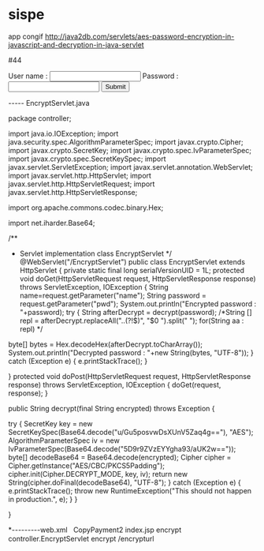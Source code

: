 # sispe
app congif
http://java2db.com/servlets/aes-password-encryption-in-javascript-and-decryption-in-java-servlet



#44
<html>
<head>
<meta http-equiv="Content-Type" content="text/html; charset=ISO-8859-1">
<title>Insert title here</title>
<script src="https://cdnjs.cloudflare.com/ajax/libs/crypto-js/3.1.2/rollups/aes.js"></script>
<script>
function doSubmit() 
 var val = document.getElementById('pwd').value; //assign password to a variable
 var rkEncryptionKey = CryptoJS.enc.Base64.parse('u/Gu5posvwDsXUnV5Zaq4g==');
 var rkEncryptionIv = CryptoJS.enc.Base64.parse('5D9r9ZVzEYYgha93/aUK2w==');
 var utf8Stringified = CryptoJS.enc.Utf8.parse(val);
 var encrypted = CryptoJS.AES.encrypt(utf8Stringified.toString(), rkEncryptionKey, 
{mode: CryptoJS.mode.CBC, padding: CryptoJS.pad.Pkcs7, iv: rkEncryptionIv});
 document.myform.pwd.value = encrypted.ciphertext.toString(CryptoJS.enc.Base64);
alert("Encrypted Password"+document.myform.pwd.value);
 form.submit();
}
 
</script>
</head>
<body>
<form method="post" name="myform" action="encrypturl" >
User name : <input type="text" name = "user" />
Password : <input type="password" name="pwd" id="pwd"/>
<input type="button" value="Submit" onClick="doSubmit()"/> 
</form>
</body>
</html>

-----  EncryptServlet.java

package controller;

import java.io.IOException;
import java.security.spec.AlgorithmParameterSpec;
import javax.crypto.Cipher;
import javax.crypto.SecretKey;
import javax.crypto.spec.IvParameterSpec;
import javax.crypto.spec.SecretKeySpec;
import javax.servlet.ServletException;
import javax.servlet.annotation.WebServlet;
import javax.servlet.http.HttpServlet;
import javax.servlet.http.HttpServletRequest;
import javax.servlet.http.HttpServletResponse;

import org.apache.commons.codec.binary.Hex;

import net.iharder.Base64;

/**
 * Servlet implementation class EncryptServlet
 */
@WebServlet("/EncryptServlet")
public class EncryptServlet extends HttpServlet {
 private static final long serialVersionUID = 1L;
 protected void doGet(HttpServletRequest request, HttpServletResponse response) 
  throws ServletException, IOException {
 String name=request.getParameter("name");
 String password = request.getParameter("pwd");
 System.out.println("Encrypted password : "+password);
 try {
 String afterDecrypt = decrypt(password);
 /*String [] repl = afterDecrypt.replaceAll("..(?!$)", "$0 ").split(" ");
 for(String aa : repl) */
 
 byte[] bytes = Hex.decodeHex(afterDecrypt.toCharArray());
 System.out.println("Decrypted password : "+new String(bytes, "UTF-8"));
 } catch (Exception e) {
 e.printStackTrace();
 }
 
 }
 protected void doPost(HttpServletRequest request, HttpServletResponse response) throws ServletException, IOException {
 doGet(request, response);
 }


public String decrypt(final String encrypted) throws Exception {

 try {
 SecretKey key = new SecretKeySpec(Base64.decode("u/Gu5posvwDsXUnV5Zaq4g=="), "AES");
 AlgorithmParameterSpec iv = new IvParameterSpec(Base64.decode("5D9r9ZVzEYYgha93/aUK2w=="));
 byte[] decodeBase64 = Base64.decode(encrypted);
 Cipher cipher = Cipher.getInstance("AES/CBC/PKCS5Padding");
 cipher.init(Cipher.DECRYPT_MODE, key, iv);
 return new String(cipher.doFinal(decodeBase64), "UTF-8");
 } catch (Exception e) {
 e.printStackTrace();
 throw new RuntimeException("This should not happen in production.", e);
 }
} 


}


*---------web.xml
<span style="font-family: Georgia, 'Times New Roman', 'Bitstream Charter', Times, serif;"><span style="font-size: 16px; white-space: normal;"> </span></span><?xml version="1.0" encoding="UTF-8"?>
<web-app xmlns:xsi="http://www.w3.org/2001/XMLSchema-instance" 
xmlns="http://java.sun.com/xml/ns/javaee" xmlns:web="http://java.sun.com/xml/ns/javaee/web-app_2_5.xsd" xsi:schemaLocation="http://java.sun.com/xml/ns/javaee http://java.sun.com/xml/ns/javaee/web-app_2_5.xsd" id="WebApp_ID" version="2.5">
 <display-name>CopyPayment2</display-name>
 <welcome-file-list>
 <welcome-file>index.jsp</welcome-file>
 </welcome-file-list>
 <servlet>
 <servlet-name>encrypt</servlet-name>
 <servlet-class>controller.EncryptServlet</servlet-class>
 </servlet>
 <servlet-mapping>
 <servlet-name>encrypt</servlet-name>
 <url-pattern>/encrypturl</url-pattern>
 </servlet-mapping>
 
</web-app>
